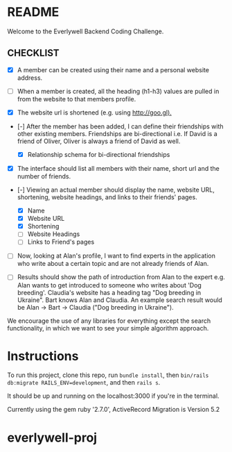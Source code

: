 # README

Welcome to the Everlywell Backend Coding Challenge.

## CHECKLIST

- [x] A member can be created using their name and a personal website address.

- [ ] When a member is created, all the heading (h1-h3) values are pulled in from the website to that members profile.

- [x] The website url is shortened (e.g. using <http://goo.gl).>

- [-] After the member has been added, I can define their friendships with other existing members. Friendships are bi-directional i.e. If David is a friend of Oliver, Oliver is always a friend of David as well.

  - [x] Relationship schema for bi-directional friendships

- [x] The interface should list all members with their name, short url and the number of friends.

- [-] Viewing an actual member should display the name, website URL, shortening, website headings, and links to their friends' pages.

  - [x] Name
  - [x] Website URL
  - [x] Shortening
  - [ ] Website Headings
  - [ ] Links to Friend's pages

- [ ] Now, looking at Alan's profile, I want to find experts in the application who write about a certain topic and are not already friends of Alan.

- [ ] Results should show the path of introduction from Alan to the expert e.g. Alan wants to get introduced to someone who writes about 'Dog breeding'. Claudia's website has a heading tag "Dog breeding in Ukraine". Bart knows Alan and Claudia. An example search result would be Alan -> Bart -> Claudia ("Dog breeding in Ukraine").

We encourage the use of any libraries for everything except the search functionality, in which we want to see your simple algorithm approach.

# Instructions

To run this project, clone this repo, run `bundle install`, then `bin/rails db:migrate RAILS_ENV=development`, and then `rails s`.

It should be up and running on the localhost:3000 if you're in the terminal.

Currently using the gem ruby '2.7.0', ActiveRecord Migration is Version 5.2

# everlywell-proj
